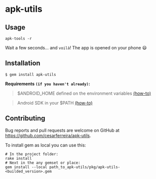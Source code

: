 # apk-utils
<!-- [![Build Status](https://travis-ci.org/cesarferreira/apk-utils.svg?branch=master)](https://travis-ci.org/cesarferreira/apk-utils) [![Gem Version](https://badge.fury.io/rb/apk-utils.svg)](http://badge.fury.io/rb/apk-utils) [![Android Arsenal](https://img.shields.io/badge/Android%20Arsenal-apk-utils-green.svg?style=flat)](https://android-arsenal.com/details/1/2361)

**Try** any **android library** on your **smartphone** **directly** from the **command line**

> A dry run is a testing process where the effects of a possible failure are intentionally mitigated. For example, an aerospace company may conduct a "dry run" test of a jet's new pilot ejection seat while the jet is parked on the ground, rather than while it is in flight.

<p align="center">
<img src="https://raw.githubusercontent.com/cesarferreira/apk-utils/master/extras/usage.gif" width="100%" />
</p> -->


## Usage
```shell
apk-tools -r
```

Wait a few seconds... and `voilà`! The app is opened on your phone :smiley:

## Installation

    $ gem install apk-utils


**Requirements `(if you haven't already)`:**

> $ANDROID_HOME defined on the environment variables [(how-to)](http://stackoverflow.com/questions/5526470/trying-to-add-adb-to-path-variable-osx)


> Android SDK in your $PATH [(how-to)](http://stackoverflow.com/questions/19986214/setting-android-home-enviromental-variable-on-mac-os-x)

## Contributing

Bug reports and pull requests are welcome on GitHub at https://github.com/cesarferreira/apk-utils.

To install gem as local you can use this:
```shell
# In the project folder:
rake install
# Next in the any gemset or place:
gem install --local path_to_apk-utils/pkg/apk-utils-<builded_version>.gem
```
